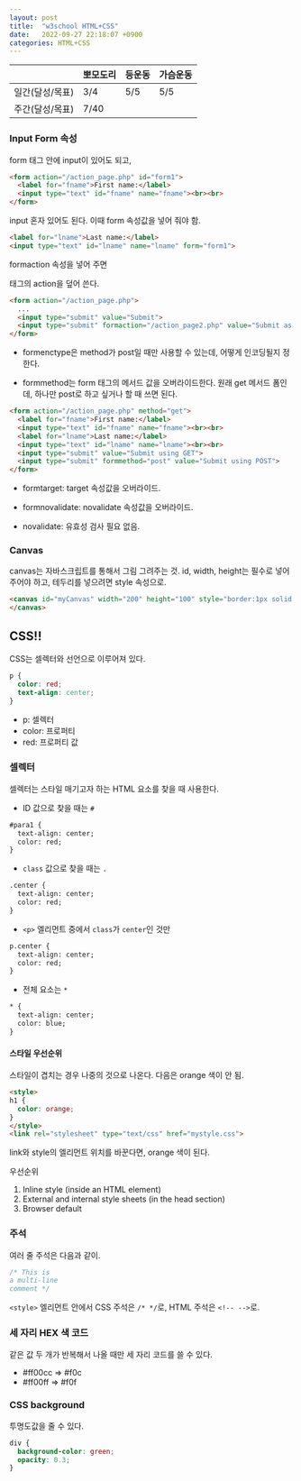 ```yaml
---
layout: post
title:  "w3school HTML+CSS"
date:   2022-09-27 22:18:07 +0900
categories: HTML+CSS
---
```


|           | 뽀모도리 | 등운동 | 가슴운동 |
|-----------|------|-----|------|
| 일간(달성/목표) | 3/4  | 5/5 | 5/5  |
| 주간(달성/목표) | 7/40 |     |      |



### Input Form 속성

form 태그 안에 input이 있어도 되고,

```html
<form action="/action_page.php" id="form1">
  <label for="fname">First name:</label>
  <input type="text" id="fname" name="fname"><br><br>
</form>
```

input 혼자 있어도 된다. 이때 form 속성값을 넣어 줘야 함.

```html
<label for="lname">Last name:</label>
<input type="text" id="lname" name="lname" form="form1">
```

formaction 속성을 넣어 주면 <form> 태그의 action을 덮어 쓴다.

```html
<form action="/action_page.php">
  ...
  <input type="submit" value="Submit">
  <input type="submit" formaction="/action_page2.php" value="Submit as Admin">
</form>
```

* formenctype은 method가 post일 때만 사용할 수 있는데, 어떻게 인코딩될지 정한다.

* formmethod는 form 태그의 메서드 값을 오버라이드한다. 원래 get 메서드 폼인데, 하나만 post로 하고 싶거나 할 때 쓰면 된다.

```html
<form action="/action_page.php" method="get">
  <label for="fname">First name:</label>
  <input type="text" id="fname" name="fname"><br><br>
  <label for="lname">Last name:</label>
  <input type="text" id="lname" name="lname"><br><br>
  <input type="submit" value="Submit using GET">
  <input type="submit" formmethod="post" value="Submit using POST">
</form>
```

* formtarget: target 속성값을 오버라이드.

* formnovalidate: novalidate 속성값을 오버라이드.

* novalidate: 유효성 검사 필요 없음.


### Canvas

canvas는 자바스크립트를 통해서 그림 그려주는 것. id, width, height는 필수로 넣어 주어야 하고, 테두리를 넣으려면 style 속성으로.

```html
<canvas id="myCanvas" width="200" height="100" style="border:1px solid #000000;">
</canvas>
```

## CSS!!

CSS는 셀렉터와 선언으로 이루어져 있다.

```css
p {
  color: red;
  text-align: center;
}
```

* p: 셀렉터
* color: 프로퍼티
* red: 프로퍼티 값


### 셀렉터

셀렉터는 스타일 매기고자 하는 HTML 요소를 찾을 때 사용한다.


* ID 값으로 찾을 때는 `#`

```html
#para1 {
  text-align: center;
  color: red;
}
```

* `class` 값으로 찾을 때는 `.`

```html
.center {
  text-align: center;
  color: red;
}
```

* `<p>` 엘리먼트 중에서 `class`가 `center`인 것만

```html
p.center {
  text-align: center;
  color: red;
}
```


* 전체 요소는 `*`

```html
* {
  text-align: center;
  color: blue;
}
```

#### 스타일 우선순위

스타일이 겹치는 경우 나중의 것으로 나온다. 다음은 orange 색이 안 됨.

```html
<style>
h1 {
  color: orange;
}
</style>
<link rel="stylesheet" type="text/css" href="mystyle.css">
```

link와 style의 엘리먼트 위치를 바꾼다면, orange 색이 된다.


우선순위<br />
1. Inline style (inside an HTML element)
2. External and internal style sheets (in the head section)
3. Browser default


### 주석

여러 줄 주석은 다음과 같이.

```css
/* This is
a multi-line
comment */
```

`<style>` 엘리먼트 안에서 CSS 주석은 `/* */`로, HTML 주석은 `<!-- -->`로.


### 세 자리 HEX 색 코드

같은 값 두 개가 반복해서 나올 때만 세 자리 코드를 쓸 수 있다.

* #ff00cc => #f0c
* #ff00ff => #f0f



### CSS background

투명도값을 줄 수 있다.

```css
div {
  background-color: green;
  opacity: 0.3;
}
```









